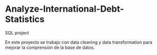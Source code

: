 # Analyze-International-Debt-Statistics

SQL project 

En este proyecto se trabajo con data cleaning y data transformation para mejorar la comprensión de la base de datos.

